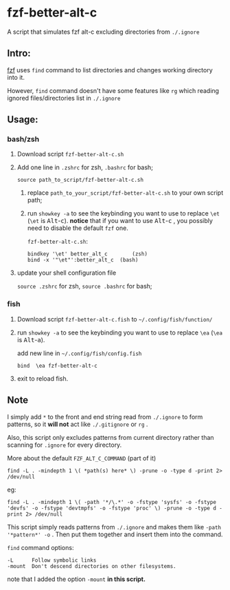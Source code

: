 # fzf-better-alt-c
A script that simulates fzf alt-c excluding directories from `./.ignore`


## Intro:

[fzf](https://github.com/junegunn/fzf) uses `find` command to list directories and changes working directory into it.

However, `find` command doesn't have some features like `rg` which reading  ignored files/directories list in `./.ignore`

## Usage:

### bash/zsh

1. Download script `fzf-better-alt-c.sh`

2. Add one line in  `.zshrc` for zsh, `.bashrc` for bash;

   ```shell
   source path_to_script/fzf-better-alt-c.sh
   ```

   1. replace `path_to_your_script/fzf-better-alt-c.sh` to your own script path;

   2. run `showkey -a` to see the keybinding you want to use to replace `\et`   (`\et`  is <kbd>Alt</kbd>-<kbd>c</kbd>). **notice** that if you want to use <kbd>Alt</kbd>-<kbd>c</kbd> , you possibly need to disable the default `fzf` one.

      `fzf-better-alt-c.sh`:

      ```shell
      bindkey '\et' better_alt_c		(zsh)
      bind -x '"\et"':better_alt_c	(bash)
      ```

3. update your shell configuration file

   `source .zshrc` for zsh, `source .bashrc` for bash;



### fish

1. Download script `fzf-better-alt-c.fish` to `~/.config/fish/function/`

2. run `showkey -a` to see the keybinding you want to use to replace `\ea`   (`\ea`  is <kbd>Alt</kbd>-<kbd>a</kbd>).

   add new line in `~/.config/fish/config.fish`

   ```shell
   bind  \ea fzf-better-alt-c
   ```

3. exit to reload fish.

   

## Note

I simply add `*` to the front and end string read from `./.ignore` to form patterns, so it **will not** act like `./.gitignore` or `rg` .

Also, this script only excludes patterns from current directory rather than scanning for `.ignore` for every directory.

More about the default `FZF_ALT_C_COMMAND`  (part of it)

```shell
find -L . -mindepth 1 \( *path(s) here* \) -prune -o -type d -print 2> /dev/null
```

eg:

```shell
find -L . -mindepth 1 \( -path '*/\.*' -o -fstype 'sysfs' -o -fstype 'devfs' -o -fstype 'devtmpfs' -o -fstype 'proc' \) -prune -o -type d -print 2> /dev/null 
```

This script simply reads patterns from `./.ignore` and makes them like `-path '*pattern*' -o` . Then put them together and insert them into the command.

`find` command options:

```
-L		Follow symbolic links
-mount 	Don't descend directories on other filesystems.
```

note that I added the option `-mount`  **in this script.**

